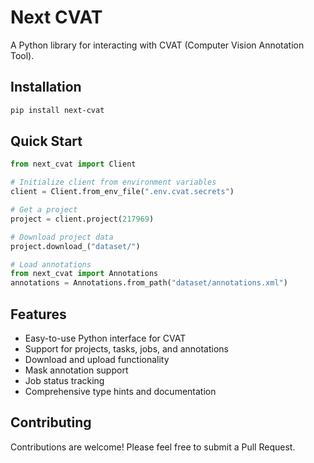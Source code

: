 # Next CVAT

A Python library for interacting with CVAT (Computer Vision Annotation Tool).

## Installation

```bash
pip install next-cvat
```

## Quick Start

```python
from next_cvat import Client

# Initialize client from environment variables
client = Client.from_env_file(".env.cvat.secrets")

# Get a project
project = client.project(217969)

# Download project data
project.download_("dataset/")

# Load annotations
from next_cvat import Annotations
annotations = Annotations.from_path("dataset/annotations.xml")
```

## Features

- Easy-to-use Python interface for CVAT
- Support for projects, tasks, jobs, and annotations
- Download and upload functionality
- Mask annotation support
- Job status tracking
- Comprehensive type hints and documentation

## Contributing

Contributions are welcome! Please feel free to submit a Pull Request.
